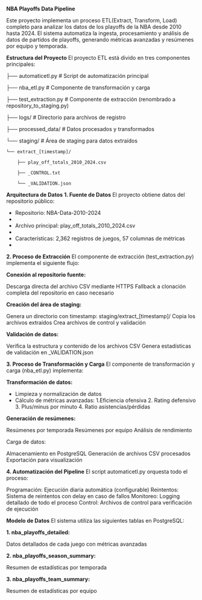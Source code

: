 **NBA Playoffs Data Pipeline**

Este proyecto implementa un proceso ETL(Extract, Transform, Load) completo para analizar los datos de los playoffs de la NBA desde 2010 hasta 2024. El sistema automatiza la ingesta, procesamiento y análisis de datos de partidos de playoffs, generando métricas avanzadas y resúmenes por equipo y temporada.

**Estructura del Proyecto**
El proyecto ETL está divido en tres componentes principales:


├── automaticetl.py        # Script de automatización principal

├── nba_etl.py             # Componente de transformación y carga 

├── test_extraction.py     # Componente de extracción (renombrado a repository_to_staging.py)

├── logs/                  # Directorio para archivos de registro

├── processed_data/        # Datos procesados y transformados

└── staging/               # Área de staging para datos extraídos

    └── extract_[timestamp]/
    
        ├── play_off_totals_2010_2024.csv
        
        ├── _CONTROL.txt
        
        └── _VALIDATION.json


**Arquitectura de Datos**
**1. Fuente de Datos**
El proyecto obtiene datos del repositorio público:

- Repositorio: NBA-Data-2010-2024
- 
- Archivo principal: play_off_totals_2010_2024.csv
- 
- Características: 2,362 registros de juegos, 57 columnas de métricas
- 

**2. Proceso de Extracción**
El componente de extracción (test_extraction.py) implementa el siguiente flujo:

**Conexión al repositorio fuente:**

Descarga directa del archivo CSV mediante HTTPS
Fallback a clonación completa del repositorio en caso necesario


**Creación del área de staging:**

Genera un directorio con timestamp: staging/extract_[timestamp]/
Copia los archivos extraídos
Crea archivos de control y validación


**Validación de datos:**

Verifica la estructura y contenido de los archivos CSV
Genera estadísticas de validación en _VALIDATION.json



**3. Proceso de Transformación y Carga**
El componente de transformación y carga (nba_etl.py) implementa:

**Transformación de datos:**

- Limpieza y normalización de datos
- Cálculo de métricas avanzadas:
  1.Eficiencia ofensiva
  2. Rating defensivo
  3. Plus/minus por minuto
  4. Ratio asistencias/pérdidas


**Generación de resúmenes:**

Resúmenes por temporada
Resúmenes por equipo
Análisis de rendimiento


Carga de datos:

Almacenamiento en PostgreSQL
Generación de archivos CSV procesados
Exportación para visualización



**4. Automatización del Pipeline**
El script automaticetl.py orquesta todo el proceso:

Programación: Ejecución diaria automática (configurable)
Reintentos: Sistema de reintentos con delay en caso de fallos
Monitoreo: Logging detallado de todo el proceso
Control: Archivos de control para verificación de ejecución

**Modelo de Datos**
El sistema utiliza las siguientes tablas en PostgreSQL:

**1. nba_playoffs_detailed:**

Datos detallados de cada juego con métricas avanzadas


**2. nba_playoffs_season_summary:**

Resumen de estadísticas por temporada


**3. nba_playoffs_team_summary:**

Resumen de estadísticas por equipo
